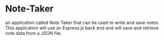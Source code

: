 # Note-Taker

an application called Note Taker that can be used to write and save notes. This application will use an Express.js back end and will save and retrieve note data from a JSON file.
